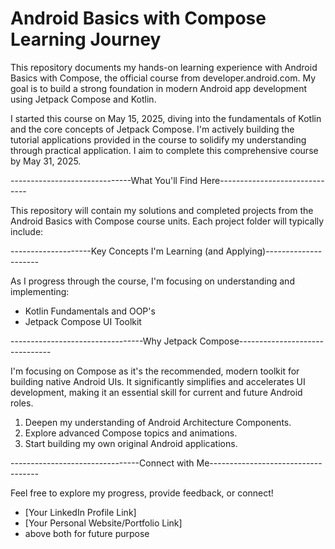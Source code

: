 # Android Basics with Compose Learning Journey

This repository documents my hands-on learning experience with Android Basics with Compose, the official course from developer.android.com. My goal is to build a strong foundation in modern Android app development using Jetpack Compose and Kotlin.

I started this course on May 15, 2025, diving into the fundamentals of Kotlin and the core concepts of Jetpack Compose. I'm actively building the tutorial applications provided in the course to solidify my understanding through practical application. I aim to complete this comprehensive course by May 31, 2025.

------------------------------What You'll Find Here------------------------------

This repository will contain my solutions and completed projects from the Android Basics with Compose course units. Each project folder will typically include:

--------------------Key Concepts I'm Learning (and Applying)---------------------

As I progress through the course, I'm focusing on understanding and implementing:

* Kotlin Fundamentals and OOP's
* Jetpack Compose UI Toolkit

---------------------------------Why Jetpack Compose-------------------------------

I'm focusing on Compose as it's the recommended, modern toolkit for building native Android UIs. It significantly simplifies and accelerates UI development, making it an essential skill for current and future Android roles.

1.  Deepen my understanding of Android Architecture Components.
2.  Explore advanced Compose topics and animations.
3.  Start building my own original Android applications.

--------------------------------Connect with Me-----------------------------------

Feel free to explore my progress, provide feedback, or connect!

* [Your LinkedIn Profile Link]
* [Your Personal Website/Portfolio Link]
* above both for future purpose
